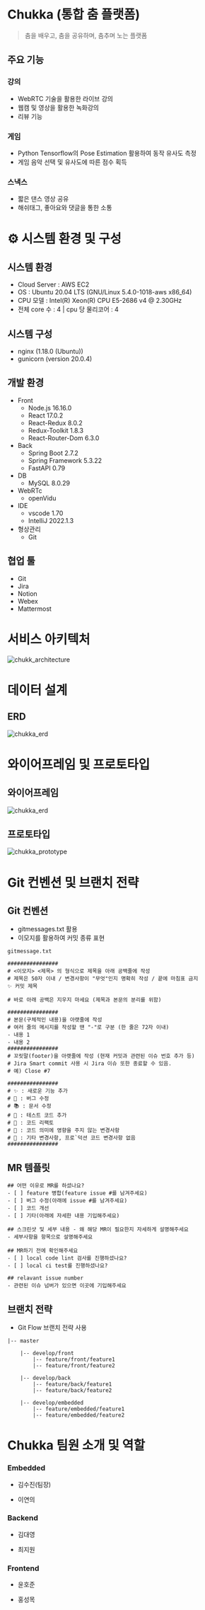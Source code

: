 # Chukka (통합 춤 플랫폼)

> 춤을 배우고, 춤을 공유하며, 춤추며 노는 플랫폼

## 주요 기능

### 강의

- WebRTC 기술을 활용한 라이브 강의
- 웹캠 및 영상을 활용한 녹화강의
- 리뷰 기능

### 게임

- Python Tensorflow의 Pose Estimation 활용하여 동작 유사도 측정
- 게임 음악 선택 및 유사도에 따른 점수 획득

### 스낵스

- 짧은 댄스 영상 공유
- 해쉬태그, 좋아요와 댓글을 통한 소통

# ⚙️ 시스템 환경 및 구성

## 시스템 환경

- Cloud Server : AWS EC2
- OS : Ubuntu 20.04 LTS (GNU/Linux 5.4.0-1018-aws x86_64)
- CPU 모델 : Intel(R) Xeon(R) CPU E5-2686 v4 @ 2.30GHz
- 전체 core 수 : 4 | cpu 당 물리코어 : 4

## 시스템 구성

- nginx (1.18.0 (Ubuntu))
- gunicorn (version 20.0.4)

## 개발 환경

- Front
  - Node.js 16.16.0
  - React 17.0.2
  - React-Redux 8.0.2
  - Redux-Toolkit 1.8.3
  - React-Router-Dom 6.3.0
- Back
  - Spring Boot 2.7.2
  - Spring Framework 5.3.22
  - FastAPI 0.79
- DB
  - MySQL 8.0.29
- WebRTc
  - openVidu
- IDE
  - vscode 1.70
  - IntelliJ 2022.1.3
- 형상관리
  - Git

## 협업 툴

- Git
- Jira
- Notion
- Webex
- Mattermost

# 서비스 아키텍처

![chukk_architecture](assets/chukka_architecture.png)

# 데이터 설계

## ERD

![chukka_erd](./assets/chukka_erd.png)

# 와이어프레임 및 프로토타입

## 와이어프레임

![chukka_erd](./assets/chukka_wireframe.png)

## 프로토타입

![chukka_prototype](assets/chukka_prototype.png)

# Git 컨벤션 및 브랜치 전략

## Git 컨벤션

- gitmessages.txt 활용
- 이모지를 활용하여 커밋 종류 표현

`gitmessage.txt`

```
################
# <이모지> <제목> 의 형식으로 제목을 아래 공백줄에 작성
# 제목은 50자 이내 / 변경사항이 "무엇"인지 명확히 작성 / 끝에 마침표 금지
✨ 커밋 제목

# 바로 아래 공백은 지우지 마세요 (제목과 본문의 분리를 위함)

################
# 본문(구체적인 내용)을 아랫줄에 작성
# 여러 줄의 메시지를 작성할 땐 "-"로 구분 (한 줄은 72자 이내)
- 내용 1
- 내용 2
################
# 꼬릿말(footer)을 아랫줄에 작성 (현재 커밋과 관련된 이슈 번호 추가 등)
# Jira Smart commit 사용 시 Jira 이슈 또한 종료할 수 있음.
# 예) Close #7

################
# ✨ : 새로운 기능 추가
# 🐛 : 버그 수정
# 📚 : 문서 수정
# 🚨 : 테스트 코드 추가
# 🔨 : 코드 리팩토
# 📝 : 코드 의미에 영향을 주지 않는 변경사항
# 🔧 : 기타 변경사항, 프로`덕션 코드 변경사항 없음
################
```

## MR 템플릿

```
## 어떤 이유로 MR를 하셨나요?
- [ ] feature 병합(feature issue #를 남겨주세요)
- [ ] 버그 수정(아래에 issue #를 남겨주세요)
- [ ] 코드 개선
- [ ] 기타(아래에 자세한 내용 기입해주세요)

## 스크린샷 및 세부 내용 - 왜 해당 MR이 필요한지 자세하게 설명해주세요
- 세부사항을 항목으로 설명해주세요

## MR하기 전에 확인해주세요
- [ ] local code lint 검사를 진행하셨나요?
- [ ] local ci test를 진행하셨나요?

## relavant issue number
- 관련된 이슈 넘버가 있으면 이곳에 기입해주세요
```

## 브랜치 전략

- Git Flow 브랜치 전략 사용

```
|-- master

    |-- develop/front
        |-- feature/front/feature1
        |-- feature/front/feature2

    |-- develop/back
        |-- feature/back/feature1
        |-- feature/back/feature2

    |-- develop/embedded
        |-- feature/embedded/feature1
        |-- feature/embedded/feature2
```

# Chukka 팀원 소개 및 역할

### Embedded

- 김수진(팀장)

- 이연의

### Backend

- 김대영

- 최지원

### Frontend

- 윤호준

- 홍성목
